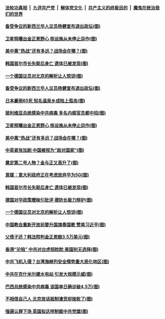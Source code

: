 

####  [法轮功真相](../../../../basic/blob/master/README.md?t=07102231) &nbsp;|&nbsp; [九评共产党](../../../../9ping.md/blob/master/README.md?t=07102231) &nbsp;|&nbsp; [解体党文化](../../../../jtdwh.md/blob/master/README.md?t=07102231)  &nbsp;|&nbsp; [共产主义的终极目的](../../../../gczydzjmd.md/blob/master/README.md?t=07102231) &nbsp;|&nbsp; [魔鬼在统治我们的世界](../../../../mgztzwmdsj.md/blob/master/README.md?t=07102231) 

#### [备受争议的新西兰华人议员杨健宣布退出政坛(图)](../pages/p9/939271.md?t=07102231) 


#### [卫星照曝出金正恩野心 核设施从未停止运作(图)](../pages/p9/939154.md?t=07102231) 

#### [美中离“热战”还有多远？战场会在哪？(图)](../pages/p9/939226.md?t=07102231) 

#### [韩国首尔市长失联后身亡 遗体已被发现(图)](../pages/p9/939157.md?t=07102231) 

#### [一个德国议员对北京的解析让人惊讶(图)](../pages/p9/939075.md?t=07102231) 

#### [备受争议的新西兰华人议员杨健宣布退出政坛(图)](../pages/p9/939271.md?t=07102231) 

#### [日本豪雨65死 知名温泉乡成陆上孤岛(图)](../pages/p9/939260.md?t=07102231) 

#### [玻利维亚总统感染中共病毒 多名内阁官员都中招(图)](../pages/p9/939229.md?t=07102231) 


#### [卫星照曝出金正恩野心 核设施从未停止运作(图)](../pages/p9/939154.md?t=07102231) 

#### [美中离“热战”还有多远？战场会在哪？(图)](../pages/p9/939226.md?t=07102231) 

#### [中英紧张加剧 中国被视为“敌对国家”(图)](../pages/p9/939224.md?t=07102231) 

#### [奠定第二号人物？金与正又高升了(图)](../pages/p9/939161.md?t=07102231) 

#### [意媒：意大利政府正在考虑放弃华为5G(图)](../pages/p9/939159.md?t=07102231) 

#### [韩国首尔市长失联后身亡 遗体已被发现(图)](../pages/p9/939157.md?t=07102231) 

#### [德国对华政策暧昧引批评 德防长极力辩护(图)](../pages/p9/939156.md?t=07102231) 

#### [一个德国议员对北京的解析让人惊讶(图)](../pages/p9/939075.md?t=07102231) 

#### [中国教会重新开放前要升国旗奏国歌 赞美习近平(图)](../pages/p9/939106.md?t=07102231) 

#### [父债子还？韩法院判金正恩赔3.5万美元(图)](../pages/p9/939064.md?t=07102231) 

#### [香港“沦陷” 中共对台虎视眈眈 美国别无选择(图)](../pages/p9/939008.md?t=07102231) 

#### [中共飞机入侵？台湾海峡列安全情势重大恶化地区(图)](../pages/p9/939057.md?t=07102231) 

#### [中共在克什米尔建水电站 引发大规模示威(图)](../pages/p9/938978.md?t=07102231) 

#### [巴西总统感染中共病毒 该国单日确诊破4.5万(图)](../pages/p9/939022.md?t=07102231) 

#### [不相信自己人 北京放话抵制澳货却挫败了(图)](../pages/p9/938953.md?t=07102231) 

#### [强逼认罪下场 英国拟这样制裁中共党媒(图)](../pages/p9/938940.md?t=07102231) 

